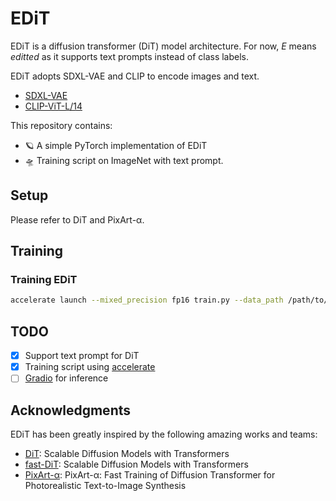 # EDiT

EDiT is a diffusion transformer (DiT) model architecture. For now, *E* means *editted* as it supports text prompts instead of class labels.

EDiT adopts SDXL-VAE and CLIP to encode images and text.

- [SDXL-VAE](https://huggingface.co/stabilityai/sdxl-vae)
- [CLIP-ViT-L/14](https://huggingface.co/openai/clip-vit-large-patch14)

This repository contains:

- 🪐 A simple PyTorch implementation of EDiT
- 🛸 Training script on ImageNet with text prompt.

## Setup

Please refer to DiT and PixArt-α.

## Training

### Training EDiT

```bash
accelerate launch --mixed_precision fp16 train.py --data_path /path/to/ImageNet/train
```

## TODO

- [x] Support text prompt for DiT
- [x] Training script using [accelerate](https://github.com/huggingface/accelerate)
- [ ] [Gradio](https://www.gradio.app/) for inference

## Acknowledgments

EDiT has been greatly inspired by the following amazing works and teams:

- [DiT](https://github.com/facebookresearch/DiT): Scalable Diffusion Models with Transformers
- [fast-DiT](https://github.com/chuanyangjin/fast-DiT): Scalable Diffusion Models with Transformers
- [PixArt-α](https://github.com/PixArt-alpha/PixArt-alpha/): PixArt-α: Fast Training of Diffusion Transformer for Photorealistic Text-to-Image Synthesis
